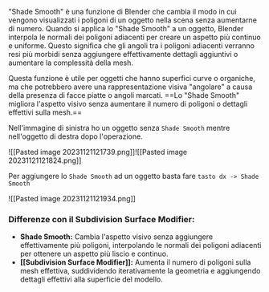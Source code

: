 "Shade Smooth" è una funzione di Blender che cambia il modo in cui vengono visualizzati i poligoni di un oggetto nella scena senza aumentarne di numero.
Quando si applica lo "Shade Smooth" a un oggetto, Blender interpola le normali dei poligoni adiacenti per creare un aspetto più continuo e uniforme.
Questo significa che gli angoli tra i poligoni adiacenti verranno resi più morbidi senza aggiungere effettivamente dettagli aggiuntivi o aumentare la complessità della mesh.

Questa funzione è utile per oggetti che hanno superfici curve o organiche, ma che potrebbero avere una rappresentazione visiva "angolare" a causa della presenza di facce piatte o angoli marcati. ==Lo "Shade Smooth" migliora l'aspetto visivo senza aumentare il numero di poligoni o dettagli effettivi sulla mesh.==

Nell'immagine di sinistra ho un oggetto senza `Shade Smooth` mentre nell'oggetto di destra dopo l'operazione.

![[Pasted image 20231121121739.png]]![[Pasted image 20231121121824.png]]

Per aggiungere lo `Shade Smooth` ad un oggetto basta fare `tasto dx -> Shade Smooth`

![[Pasted image 20231121121934.png]]

### Differenze con il Subdivision Surface Modifier:

- **Shade Smooth:** Cambia l'aspetto visivo senza aggiungere effettivamente più poligoni, interpolando le normali dei poligoni adiacenti per ottenere un aspetto più liscio e continuo.    
- **[[Subdivision Surface Modifier]]:** Aumenta il numero di poligoni sulla mesh effettiva, suddividendo iterativamente la geometria e aggiungendo dettagli effettivi alla superficie del modello.